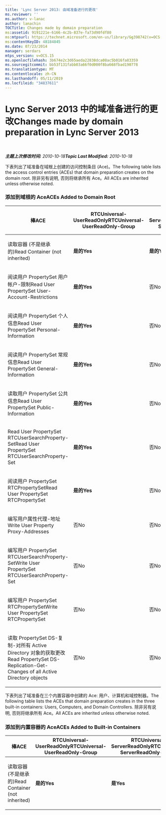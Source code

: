 ```yaml
---
title: 'Lync Server 2013: 由域准备进行的更改'
ms.reviewer: ''
ms.author: v-lanac
author: lanachin
TOCTitle: Changes made by domain preparation
ms:assetid: 9191221e-6166-4c2b-837e-fa73d90fdf80
ms:mtpsurl: https://technet.microsoft.com/en-us/library/Gg398742(v=OCS.15)
ms:contentKeyID: 48184845
ms.date: 07/23/2014
manager: serdars
mtps_version: v=OCS.15
ms.openlocfilehash: 3b674e2c3d65aeda22838dca08ac5b016fa83359
ms.sourcegitcommit: bb53f131fabb03a66f0d000f8ba668fbad190778
ms.translationtype: MT
ms.contentlocale: zh-CN
ms.lasthandoff: 05/11/2019
ms.locfileid: "34837611"
---
```

<div data-xmlns="http://www.w3.org/1999/xhtml">

<div class="topic" data-xmlns="http://www.w3.org/1999/xhtml" data-msxsl="urn:schemas-microsoft-com:xslt" data-cs="http://msdn.microsoft.com/en-us/">

<div data-asp="http://msdn2.microsoft.com/asp">

# <a name="changes-made-by-domain-preparation-in-lync-server-2013"></a><span data-ttu-id="3cbfa-102">Lync Server 2013 中的域准备进行的更改</span><span class="sxs-lookup"><span data-stu-id="3cbfa-102">Changes made by domain preparation in Lync Server 2013</span></span>

</div>

<div id="mainSection">

<div id="mainBody">

<span> </span>

<span data-ttu-id="3cbfa-103">_**主题上次修改时间:** 2010-10-18_</span><span class="sxs-lookup"><span data-stu-id="3cbfa-103">_**Topic Last Modified:** 2010-10-18_</span></span>

<span data-ttu-id="3cbfa-104">下表列出了域准备在域根上创建的访问控制条目 (Ace)。</span><span class="sxs-lookup"><span data-stu-id="3cbfa-104">The following table lists the access control entries (ACEs) that domain preparation creates on the domain root.</span></span> <span data-ttu-id="3cbfa-105">除非另有说明, 否则将继承所有 Ace。</span><span class="sxs-lookup"><span data-stu-id="3cbfa-105">All ACEs are inherited unless otherwise noted.</span></span>

<div id="sectionSection0" class="section">

### <a name="aces-added-to-domain-root"></a><span data-ttu-id="3cbfa-106">添加到域根的 Ace</span><span class="sxs-lookup"><span data-stu-id="3cbfa-106">ACEs Added to Domain Root</span></span>

<table style="width:100%;">
<colgroup>
<col style="width: 16%" />
<col style="width: 16%" />
<col style="width: 16%" />
<col style="width: 16%" />
<col style="width: 16%" />
<col style="width: 16%" />
</colgroup>
<thead>
<tr class="header">
<th><span data-ttu-id="3cbfa-107">棒</span><span class="sxs-lookup"><span data-stu-id="3cbfa-107">ACE</span></span></th>
<th><span data-ttu-id="3cbfa-108">RTCUniversal-UserReadOnly</span><span class="sxs-lookup"><span data-stu-id="3cbfa-108">RTCUniversal-UserReadOnly-Group</span></span></th>
<th><span data-ttu-id="3cbfa-109">RTCUniversal-ServerReadOnly</span><span class="sxs-lookup"><span data-stu-id="3cbfa-109">RTCUniversal-ServerReadOnly-Group</span></span></th>
<th><span data-ttu-id="3cbfa-110">RTCUniversal-UserAdmins</span><span class="sxs-lookup"><span data-stu-id="3cbfa-110">RTCUniversal-UserAdmins</span></span></th>
<th><span data-ttu-id="3cbfa-111">RTCHSUniversal-服务</span><span class="sxs-lookup"><span data-stu-id="3cbfa-111">RTCHSUniversal-Services</span></span></th>
<th><span data-ttu-id="3cbfa-112">已验证-用户</span><span class="sxs-lookup"><span data-stu-id="3cbfa-112">Authenticated-Users</span></span></th>
</tr>
</thead>
<tbody>
<tr class="odd">
<td><p><span data-ttu-id="3cbfa-113">读取容器 (不是继承的)</span><span class="sxs-lookup"><span data-stu-id="3cbfa-113">Read Container (not inherited)</span></span></p></td>
<td><p><span data-ttu-id="3cbfa-114"><strong>是的</strong></span><span class="sxs-lookup"><span data-stu-id="3cbfa-114"><strong>Yes</strong></span></span></p></td>
<td><p><span data-ttu-id="3cbfa-115"><strong>是的</strong></span><span class="sxs-lookup"><span data-stu-id="3cbfa-115"><strong>Yes</strong></span></span></p></td>
<td><p><span data-ttu-id="3cbfa-116">否</span><span class="sxs-lookup"><span data-stu-id="3cbfa-116">No</span></span></p></td>
<td><p><span data-ttu-id="3cbfa-117">否</span><span class="sxs-lookup"><span data-stu-id="3cbfa-117">No</span></span></p></td>
<td><p><span data-ttu-id="3cbfa-118">否</span><span class="sxs-lookup"><span data-stu-id="3cbfa-118">No</span></span></p></td>
</tr>
<tr class="even">
<td><p><span data-ttu-id="3cbfa-119">阅读用户 PropertySet 用户帐户-限制</span><span class="sxs-lookup"><span data-stu-id="3cbfa-119">Read User PropertySet User-Account-Restrictions</span></span></p></td>
<td><p><span data-ttu-id="3cbfa-120"><strong>是的</strong></span><span class="sxs-lookup"><span data-stu-id="3cbfa-120"><strong>Yes</strong></span></span></p></td>
<td><p><span data-ttu-id="3cbfa-121">否</span><span class="sxs-lookup"><span data-stu-id="3cbfa-121">No</span></span></p></td>
<td><p><span data-ttu-id="3cbfa-122">否</span><span class="sxs-lookup"><span data-stu-id="3cbfa-122">No</span></span></p></td>
<td><p><span data-ttu-id="3cbfa-123">否</span><span class="sxs-lookup"><span data-stu-id="3cbfa-123">No</span></span></p></td>
<td><p><span data-ttu-id="3cbfa-124">否</span><span class="sxs-lookup"><span data-stu-id="3cbfa-124">No</span></span></p></td>
</tr>
<tr class="odd">
<td><p><span data-ttu-id="3cbfa-125">阅读用户 PropertySet 个人信息</span><span class="sxs-lookup"><span data-stu-id="3cbfa-125">Read User PropertySet Personal-Information</span></span></p></td>
<td><p><span data-ttu-id="3cbfa-126"><strong>是的</strong></span><span class="sxs-lookup"><span data-stu-id="3cbfa-126"><strong>Yes</strong></span></span></p></td>
<td><p><span data-ttu-id="3cbfa-127">否</span><span class="sxs-lookup"><span data-stu-id="3cbfa-127">No</span></span></p></td>
<td><p><span data-ttu-id="3cbfa-128">否</span><span class="sxs-lookup"><span data-stu-id="3cbfa-128">No</span></span></p></td>
<td><p><span data-ttu-id="3cbfa-129">否</span><span class="sxs-lookup"><span data-stu-id="3cbfa-129">No</span></span></p></td>
<td><p><span data-ttu-id="3cbfa-130">否</span><span class="sxs-lookup"><span data-stu-id="3cbfa-130">No</span></span></p></td>
</tr>
<tr class="even">
<td><p><span data-ttu-id="3cbfa-131">阅读用户 PropertySet 常规信息</span><span class="sxs-lookup"><span data-stu-id="3cbfa-131">Read User PropertySet General-Information</span></span></p></td>
<td><p><span data-ttu-id="3cbfa-132"><strong>是的</strong></span><span class="sxs-lookup"><span data-stu-id="3cbfa-132"><strong>Yes</strong></span></span></p></td>
<td><p><span data-ttu-id="3cbfa-133">否</span><span class="sxs-lookup"><span data-stu-id="3cbfa-133">No</span></span></p></td>
<td><p><span data-ttu-id="3cbfa-134">否</span><span class="sxs-lookup"><span data-stu-id="3cbfa-134">No</span></span></p></td>
<td><p><span data-ttu-id="3cbfa-135">否</span><span class="sxs-lookup"><span data-stu-id="3cbfa-135">No</span></span></p></td>
<td><p><span data-ttu-id="3cbfa-136">否</span><span class="sxs-lookup"><span data-stu-id="3cbfa-136">No</span></span></p></td>
</tr>
<tr class="odd">
<td><p><span data-ttu-id="3cbfa-137">读取用户 PropertySet 公共信息</span><span class="sxs-lookup"><span data-stu-id="3cbfa-137">Read User PropertySet Public-Information</span></span></p></td>
<td><p><span data-ttu-id="3cbfa-138"><strong>是的</strong></span><span class="sxs-lookup"><span data-stu-id="3cbfa-138"><strong>Yes</strong></span></span></p></td>
<td><p><span data-ttu-id="3cbfa-139">否</span><span class="sxs-lookup"><span data-stu-id="3cbfa-139">No</span></span></p></td>
<td><p><span data-ttu-id="3cbfa-140">否</span><span class="sxs-lookup"><span data-stu-id="3cbfa-140">No</span></span></p></td>
<td><p><span data-ttu-id="3cbfa-141">否</span><span class="sxs-lookup"><span data-stu-id="3cbfa-141">No</span></span></p></td>
<td><p><span data-ttu-id="3cbfa-142">否</span><span class="sxs-lookup"><span data-stu-id="3cbfa-142">No</span></span></p></td>
</tr>
<tr class="even">
<td><p><span data-ttu-id="3cbfa-143">Read User PropertySet RTCUserSearchProperty-Set</span><span class="sxs-lookup"><span data-stu-id="3cbfa-143">Read User PropertySet RTCUserSearchProperty-Set</span></span></p></td>
<td><p><span data-ttu-id="3cbfa-144"><strong>是的</strong></span><span class="sxs-lookup"><span data-stu-id="3cbfa-144"><strong>Yes</strong></span></span></p></td>
<td><p><span data-ttu-id="3cbfa-145">否</span><span class="sxs-lookup"><span data-stu-id="3cbfa-145">No</span></span></p></td>
<td><p><span data-ttu-id="3cbfa-146">否</span><span class="sxs-lookup"><span data-stu-id="3cbfa-146">No</span></span></p></td>
<td><p><span data-ttu-id="3cbfa-147">否</span><span class="sxs-lookup"><span data-stu-id="3cbfa-147">No</span></span></p></td>
<td><p><span data-ttu-id="3cbfa-148"><strong>是</strong></span><span class="sxs-lookup"><span data-stu-id="3cbfa-148"><strong>Yes</strong></span></span></p></td>
</tr>
<tr class="odd">
<td><p><span data-ttu-id="3cbfa-149">阅读用户 PropertySet RTCPropertySet</span><span class="sxs-lookup"><span data-stu-id="3cbfa-149">Read User PropertySet RTCPropertySet</span></span></p></td>
<td><p><span data-ttu-id="3cbfa-150"><strong>是的</strong></span><span class="sxs-lookup"><span data-stu-id="3cbfa-150"><strong>Yes</strong></span></span></p></td>
<td><p><span data-ttu-id="3cbfa-151">否</span><span class="sxs-lookup"><span data-stu-id="3cbfa-151">No</span></span></p></td>
<td><p><span data-ttu-id="3cbfa-152">否</span><span class="sxs-lookup"><span data-stu-id="3cbfa-152">No</span></span></p></td>
<td><p><span data-ttu-id="3cbfa-153">否</span><span class="sxs-lookup"><span data-stu-id="3cbfa-153">No</span></span></p></td>
<td><p><span data-ttu-id="3cbfa-154">否</span><span class="sxs-lookup"><span data-stu-id="3cbfa-154">No</span></span></p></td>
</tr>
<tr class="even">
<td><p><span data-ttu-id="3cbfa-155">编写用户属性代理-地址</span><span class="sxs-lookup"><span data-stu-id="3cbfa-155">Write User Property Proxy-Addresses</span></span></p></td>
<td><p><span data-ttu-id="3cbfa-156">否</span><span class="sxs-lookup"><span data-stu-id="3cbfa-156">No</span></span></p></td>
<td><p><span data-ttu-id="3cbfa-157">否</span><span class="sxs-lookup"><span data-stu-id="3cbfa-157">No</span></span></p></td>
<td><p><span data-ttu-id="3cbfa-158"><strong>是的</strong></span><span class="sxs-lookup"><span data-stu-id="3cbfa-158"><strong>Yes</strong></span></span></p></td>
<td><p><span data-ttu-id="3cbfa-159">否</span><span class="sxs-lookup"><span data-stu-id="3cbfa-159">No</span></span></p></td>
<td><p><span data-ttu-id="3cbfa-160">否</span><span class="sxs-lookup"><span data-stu-id="3cbfa-160">No</span></span></p></td>
</tr>
<tr class="odd">
<td><p><span data-ttu-id="3cbfa-161">编写用户 PropertySet RTCUserSearchProperty-Set</span><span class="sxs-lookup"><span data-stu-id="3cbfa-161">Write User PropertySet RTCUserSearchProperty-Set</span></span></p></td>
<td><p><span data-ttu-id="3cbfa-162">否</span><span class="sxs-lookup"><span data-stu-id="3cbfa-162">No</span></span></p></td>
<td><p><span data-ttu-id="3cbfa-163">否</span><span class="sxs-lookup"><span data-stu-id="3cbfa-163">No</span></span></p></td>
<td><p><span data-ttu-id="3cbfa-164"><strong>是的</strong></span><span class="sxs-lookup"><span data-stu-id="3cbfa-164"><strong>Yes</strong></span></span></p></td>
<td><p><span data-ttu-id="3cbfa-165">否</span><span class="sxs-lookup"><span data-stu-id="3cbfa-165">No</span></span></p></td>
<td><p><span data-ttu-id="3cbfa-166">否</span><span class="sxs-lookup"><span data-stu-id="3cbfa-166">No</span></span></p></td>
</tr>
<tr class="even">
<td><p><span data-ttu-id="3cbfa-167">编写用户 PropertySet RTCPropertySet</span><span class="sxs-lookup"><span data-stu-id="3cbfa-167">Write User PropertySet RTCPropertySet</span></span></p></td>
<td><p><span data-ttu-id="3cbfa-168">否</span><span class="sxs-lookup"><span data-stu-id="3cbfa-168">No</span></span></p></td>
<td><p><span data-ttu-id="3cbfa-169">否</span><span class="sxs-lookup"><span data-stu-id="3cbfa-169">No</span></span></p></td>
<td><p><span data-ttu-id="3cbfa-170"><strong>是的</strong></span><span class="sxs-lookup"><span data-stu-id="3cbfa-170"><strong>Yes</strong></span></span></p></td>
<td><p><span data-ttu-id="3cbfa-171">否</span><span class="sxs-lookup"><span data-stu-id="3cbfa-171">No</span></span></p></td>
<td><p><span data-ttu-id="3cbfa-172">否</span><span class="sxs-lookup"><span data-stu-id="3cbfa-172">No</span></span></p></td>
</tr>
<tr class="odd">
<td><p><span data-ttu-id="3cbfa-173">读取 PropertySet DS-复制-对所有 Active Directory 对象的获取更改</span><span class="sxs-lookup"><span data-stu-id="3cbfa-173">Read PropertySet DS-Replication-Get-Changes of all Active Directory objects</span></span></p></td>
<td><p><span data-ttu-id="3cbfa-174">否</span><span class="sxs-lookup"><span data-stu-id="3cbfa-174">No</span></span></p></td>
<td><p><span data-ttu-id="3cbfa-175">否</span><span class="sxs-lookup"><span data-stu-id="3cbfa-175">No</span></span></p></td>
<td><p><span data-ttu-id="3cbfa-176">否</span><span class="sxs-lookup"><span data-stu-id="3cbfa-176">No</span></span></p></td>
<td><p><span data-ttu-id="3cbfa-177"><strong>是的</strong></span><span class="sxs-lookup"><span data-stu-id="3cbfa-177"><strong>Yes</strong></span></span></p></td>
<td><p><span data-ttu-id="3cbfa-178">否</span><span class="sxs-lookup"><span data-stu-id="3cbfa-178">No</span></span></p></td>
</tr>
</tbody>
</table>


<span data-ttu-id="3cbfa-179">下表列出了域准备在三个内置容器中创建的 Ace: 用户、计算机和域控制器。</span><span class="sxs-lookup"><span data-stu-id="3cbfa-179">The following table lists the ACEs that domain preparation creates in the three built-in containers: Users, Computers, and Domain Controllers.</span></span> <span data-ttu-id="3cbfa-180">除非另有说明, 否则将继承所有 Ace。</span><span class="sxs-lookup"><span data-stu-id="3cbfa-180">All ACEs are inherited unless otherwise noted.</span></span>

### <a name="aces-added-to-built-in-containers"></a><span data-ttu-id="3cbfa-181">添加到内置容器的 Ace</span><span class="sxs-lookup"><span data-stu-id="3cbfa-181">ACEs Added to Built-in Containers</span></span>

<table>
<colgroup>
<col style="width: 33%" />
<col style="width: 33%" />
<col style="width: 33%" />
</colgroup>
<thead>
<tr class="header">
<th><span data-ttu-id="3cbfa-182">棒</span><span class="sxs-lookup"><span data-stu-id="3cbfa-182">ACE</span></span></th>
<th><span data-ttu-id="3cbfa-183">RTCUniversal-UserReadOnly</span><span class="sxs-lookup"><span data-stu-id="3cbfa-183">RTCUniversal-UserReadOnly-Group</span></span></th>
<th><span data-ttu-id="3cbfa-184">RTCUniversal-ServerReadOnly</span><span class="sxs-lookup"><span data-stu-id="3cbfa-184">RTCUniversal-ServerReadOnly-Group</span></span></th>
</tr>
</thead>
<tbody>
<tr class="odd">
<td><p><span data-ttu-id="3cbfa-185">读取容器 (不是继承的)</span><span class="sxs-lookup"><span data-stu-id="3cbfa-185">Read Container (not inherited)</span></span></p></td>
<td><p><span data-ttu-id="3cbfa-186"><strong>是的</strong></span><span class="sxs-lookup"><span data-stu-id="3cbfa-186"><strong>Yes</strong></span></span></p></td>
<td><p><span data-ttu-id="3cbfa-187"><strong>是</strong></span><span class="sxs-lookup"><span data-stu-id="3cbfa-187"><strong>Yes</strong></span></span></p></td>
</tr>
</tbody>
</table>


</div>

</div>

<span> </span>

</div>

</div>

</div>

